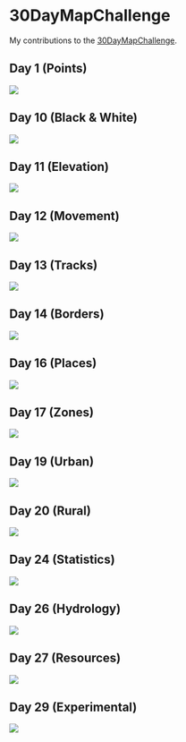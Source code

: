 # 30DayMapChallenge

My contributions to the [30DayMapChallenge](https://twitter.com/hashtag/30daymapchallenge?lang=en).

## Day 1 (Points)

![](graphs/day01.png)

## Day 10 (Black & White)

![](graphs/day10.png)

## Day 11 (Elevation)

![](graphs/day11.png)

## Day 12 (Movement)

![](graphs/day12.png)

## Day 13 (Tracks)

![](graphs/day13.png)

## Day 14 (Borders)

![](graphs/day14.png)

## Day 16 (Places)

![](graphs/day16.png)

## Day 17 (Zones)

![](graphs/day17.png)

## Day 19 (Urban)

![](graphs/day19.png)

## Day 20 (Rural)

![](graphs/day20.png)

## Day 24 (Statistics)

![](graphs/day24.png)

## Day 26 (Hydrology)

![](graphs/day26.png)

## Day 27 (Resources)

![](graphs/day27.png)

## Day 29 (Experimental)

![](graphs/day29.png)
